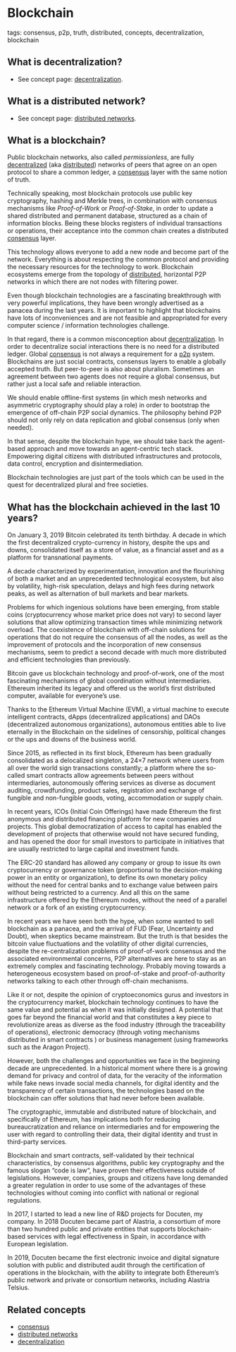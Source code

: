 # Blockchain

tags: consensus, p2p, truth, distributed, concepts, decentralization, blockchain

## What is decentralization?

* See concept page: [decentralization](decentralization.md).

## What is a distributed network?

* See concept page: [distributed networks](distributed_networks.md).

## What is a blockchain?

Public blockchain networks, also called *permissionless*, are fully [decentralized](../../tags/decentralization.md) (aka [distributed](distributed_networks.md)) networks of peers that agree on an open protocol to share a common ledger, a [consensus](consensus.md) layer with the same notion of truth. 

Technically speaking, most blockchain protocols use public key cryptography, hashing and Merkle trees, in combination with consensus mechanisms like *Proof-of-Work* or *Proof-of-Stake*, in order to update a shared distributed and permanent database, structured as a chain of information blocks. Being these blocks registers of individual transactions or operations, their acceptance into the common chain creates a distributed [consensus](consensus.md) layer. 

This technology allows everyone to add a new node and become part of the network. Everything is about respecting the common protocol and providing the necessary resources for the technology to work. Blockchain ecosystems emerge from the topology of [distributed](distributed_networks.md), horizontal P2P networks in which there are not nodes with filtering power.

Even though blockchain technologies are a fascinating breakthrough with very powerful implications, they have been wrongly advertised as a panacea during the last years. It is important to highlight that blockchains have lots of inconveniences and are not feasible and appropriated for every computer science / information technologies challenge. 

In that regard, there is a common misconception about [decentralization](decentralization.md). In order to decentralize social interactions there is no need for a distributed ledger. Global [consensus](consensus.md) is not always a requirement for a [p2p](p2p.md) system. Blockchains are just social contracts, consensus layers to enable a globally accepted truth. But peer-to-peer is also about pluralism. Sometimes an agreement between two agents does not require a global consensus, but rather just a local safe and reliable interaction.

We should enable offline-first systems (in which mesh networks and asymmetric cryptography should play a role) in order to bootstrap the emergence of off-chain P2P social dynamics. The philosophy behind P2P should not only rely on data replication and global consensus (only when needed). 

In that sense, despite the blockchain hype, we should take back the agent-based approach and move towards an agent-centric tech stack. Empowering digital citizens with distributed infrastructures and protocols, data control, encryption and disintermediation. 

Blockchain technologies are just part of the tools which can be used in the quest for decentralized plural and free societies.

## What has the blockchain achieved in the last 10 years? 

On January 3, 2019 Bitcoin celebrated its tenth birthday. A decade in which the first decentralized crypto-currency in history, despite the ups and downs, consolidated itself as a store of value, as a financial asset and as a platform for transnational payments.

A decade characterized by experimentation, innovation and the flourishing of both a market and an unprecedented technological ecosystem, but also by volatility, high-risk speculation, delays and high fees during network peaks, as well as alternation of bull markets and bear markets.

Problems for which ingenious solutions have been emerging, from stable coins (cryptocurrency whose market price does not vary) to second layer solutions that allow optimizing transaction times while minimizing network overload. The coexistence of blockchain with off-chain solutions for operations that do not require the consensus of all the nodes, as well as the improvement of protocols and the incorporation of new consensus mechanisms, seem to predict a second decade with much more distributed and efficient technologies than previously.

Bitcoin gave us blockchain technology and proof-of-work, one of the most fascinating mechanisms of global coordination without intermediaries. Ethereum inherited its legacy and offered us the world’s first distributed computer, available for everyone’s use.

Thanks to the Ethereum Virtual Machine (EVM), a virtual machine to execute intelligent contracts, dApps (decentralized applications) and DAOs (decentralized autonomous organizations), autonomous entities able to live eternally in the Blockchain on the sidelines of censorship, political changes or the ups and downs of the business world.

Since 2015, as reflected in its first block, Ethereum has been gradually consolidated as a delocalized singleton, a 24×7 network where users from all over the world sign transactions constantly; a platform where the so-called smart contracts allow agreements between peers without intermediaries, autonomously offering services as diverse as document auditing, crowdfunding, product sales, registration and exchange of fungible and non-fungible goods, voting, accommodation or supply chain.

In recent years, ICOs (Initial Coin Offerings) have made Ethereum the first anonymous and distributed financing platform for new companies and projects. This global democratization of access to capital has enabled the development of projects that otherwise would not have secured funding, and has opened the door for small investors to participate in initiatives that are usually restricted to large capital and investment funds.

The ERC-20 standard has allowed any company or group to issue its own cryptocurrency or governance token (proportional to the decision-making power in an entity or organization), to define its own monetary policy without the need for central banks and to exchange value between pairs without being restricted to a currency. And all this on the same infrastructure offered by the Ethereum nodes, without the need of a parallel network or a fork of an existing cryptocurrency.

In recent years we have seen both the hype, when some wanted to sell blockchain as a panacea, and the arrival of FUD (Fear, Uncertainty and Doubt), when skeptics became mainstream. But the truth is that besides the bitcoin value fluctuations and the volatility of other digital currencies, despite the re-centralization problems of proof-of-work consensus and the associated environmental concerns, P2P alternatives are here to stay as an extremely complex and fascinating technology. Probably moving towards a heterogeneous ecosystem based on proof-of-stake and proof-of-authority networks talking to each other through off-chain mechanisms.

Like it or not, despite the opinion of cryptoeconomics gurus and investors in the cryptocurrency market, blockchain technology continues to have the same value and potential as when it was initially designed. A potential that goes far beyond the financial world and that constitutes a key piece to revolutionize areas as diverse as the food industry (through the traceability of operations), electronic democracy (through voting mechanisms distributed in smart contracts ) or business management (using frameworks such as the Aragon Project).

However, both the challenges and opportunities we face in the beginning decade are unprecedented. In a historical moment where there is a growing demand for privacy and control of data, for the veracity of the information while fake news invade social media channels, for digital identity and the transparency of certain transactions, the technologies based on the blockchain can offer solutions that had never before been available.

The cryptographic, immutable and distributed nature of blockchain, and specifically of Ethereum, has implications both for reducing bureaucratization and reliance on intermediaries and for empowering the user with regard to controlling their data, their digital identity and trust in third-party services.

Blockchain and smart contracts, self-validated by their technical characteristics, by consensus algorithms, public key cryptography and the famous slogan “code is law“, have proven their effectiveness outside of legislations. However, companies, groups and citizens have long demanded a greater regulation in order to use some of the advantages of these technologies without coming into conflict with national or regional regulations.

In 2017, I started to lead a new line of R&D projects for Docuten, my company. In 2018 Docuten became part of Alastria, a consortium of more than two hundred public and private entities that supports blockchain-based services with legal effectiveness in Spain, in accordance with European legislation. 

In 2019, Docuten became the first electronic invoice and digital signature solution with public and distributed audit through the certification of operations in the blockchain, with the ability to integrate both Ethereum’s public network and private or consortium networks, including Alastria Telsius.


## Related concepts

* [consensus](consensus.md)
* [distributed networks](distributed_networks.md)
* [decentralization](decentralization.md)


